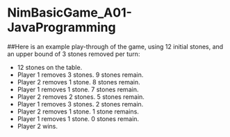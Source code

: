 # NimBasicGame_A01-JavaProgramming

##Here is an example play-through of the game, using 12 initial stones, and an upper bound of 3 stones removed per turn:
 
* 12 stones on the table.
* Player 1 removes 3 stones. 9 stones remain. 
* Player 2 removes 1 stone.  8 stones remain. 
* Player 1 removes 1 stone.  7 stones remain. 
* Player 2 removes 2 stones. 5 stones remain. 
* Player 1 removes 3 stones. 2 stones remain. 
* Player 2 removes 1 stone.  1 stone remains. 
* Player 1 removes 1 stone.  0 stones remain. 
* Player 2 wins.
